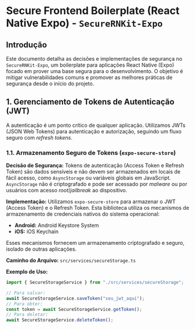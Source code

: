 # Secure Frontend Boilerplate (React Native Expo) - `SecureRNKit-Expo`

## Introdução

Este documento detalha as decisões e implementações de segurança no `SecureRNKit-Expo`, um boilerplate para aplicações React Native (Expo) focado em prover uma base segura para o desenvolvimento. O objetivo é mitigar vulnerabilidades comuns e promover as melhores práticas de segurança desde o início do projeto.

## 1. Gerenciamento de Tokens de Autenticação (JWT)

A autenticação é um ponto crítico de qualquer aplicação. Utilizamos JWTs (JSON Web Tokens) para autenticação e autorização, seguindo um fluxo seguro com _refresh tokens_.

### 1.1. Armazenamento Seguro de Tokens (`expo-secure-store`)

**Decisão de Segurança:**
Tokens de autenticação (Access Token e Refresh Token) são dados sensíveis e não devem ser armazenados em locais de fácil acesso, como `AsyncStorage` ou variáveis globais em JavaScript. `AsyncStorage` não é criptografado e pode ser acessado por _malware_ ou por usuários com acesso _root_/_jailbreak_ ao dispositivo.

**Implementação:**
Utilizamos `expo-secure-store` para armazenar o JWT (Access Token) e o Refresh Token. Esta biblioteca utiliza os mecanismos de armazenamento de credenciais nativos do sistema operacional:

- **Android:** Android Keystore System
- **iOS:** iOS Keychain

Esses mecanismos fornecem um armazenamento criptografado e seguro, isolado de outras aplicações.

**Caminho do Arquivo:** `src/services/secureStorage.ts`

**Exemplo de Uso:**

```typescript
import { SecureStorageService } from "./src/services/secureStorage";

// Para salvar:
await SecureStorageService.saveToken("seu_jwt_aqui");
// Para obter:
const token = await SecureStorageService.getToken();
// Para deletar:
await SecureStorageService.deleteToken();
```
